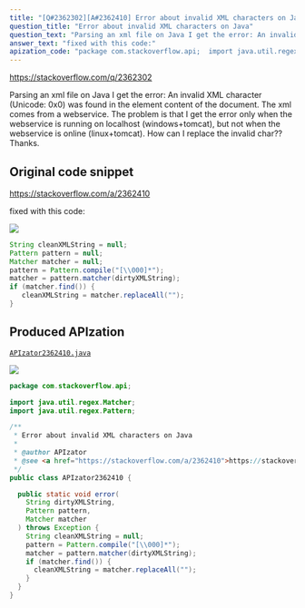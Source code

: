 ```yaml
---
title: "[Q#2362302][A#2362410] Error about invalid XML characters on Java"
question_title: "Error about invalid XML characters on Java"
question_text: "Parsing an xml file on Java I get the error: An invalid XML character (Unicode: 0x0) was found in the element content of the document. The xml comes from a webservice. The problem is that I get the error only when the webservice is running on localhost (windows+tomcat), but not when the webservice is online (linux+tomcat). How can I replace the invalid char?? Thanks."
answer_text: "fixed with this code:"
apization_code: "package com.stackoverflow.api;  import java.util.regex.Matcher; import java.util.regex.Pattern;  /**  * Error about invalid XML characters on Java  *  * @author APIzator  * @see <a href=\"https://stackoverflow.com/a/2362410\">https://stackoverflow.com/a/2362410</a>  */ public class APIzator2362410 {    public static void error(     String dirtyXMLString,     Pattern pattern,     Matcher matcher   ) throws Exception {     String cleanXMLString = null;     pattern = Pattern.compile(\"[\\\\000]*\");     matcher = pattern.matcher(dirtyXMLString);     if (matcher.find()) {       cleanXMLString = matcher.replaceAll(\"\");     }   } }"
---
```


https://stackoverflow.com/q/2362302

Parsing an xml file on Java I get the error:
An invalid XML character (Unicode: 0x0) was found in the element content of the document.
The xml comes from a webservice.
The problem is that I get the error only when the webservice is running on localhost (windows+tomcat), but not when the webservice is online (linux+tomcat).
How can I replace the invalid char??
Thanks.



## Original code snippet

https://stackoverflow.com/a/2362410

fixed with this code:

<div class="code-logo"><img src="/stackoverflow.png" /></div>

```java
String cleanXMLString = null;
Pattern pattern = null;
Matcher matcher = null;
pattern = Pattern.compile("[\\000]*");
matcher = pattern.matcher(dirtyXMLString);
if (matcher.find()) {
   cleanXMLString = matcher.replaceAll("");
}
```

## Produced APIzation

[`APIzator2362410.java`](https://github.com/blind-papers/apization-temp-data/raw/main/search/APIzator2362410.java)

<div class="code-logo"><img src="/apizator.png" /></div>

```java
package com.stackoverflow.api;

import java.util.regex.Matcher;
import java.util.regex.Pattern;

/**
 * Error about invalid XML characters on Java
 *
 * @author APIzator
 * @see <a href="https://stackoverflow.com/a/2362410">https://stackoverflow.com/a/2362410</a>
 */
public class APIzator2362410 {

  public static void error(
    String dirtyXMLString,
    Pattern pattern,
    Matcher matcher
  ) throws Exception {
    String cleanXMLString = null;
    pattern = Pattern.compile("[\\000]*");
    matcher = pattern.matcher(dirtyXMLString);
    if (matcher.find()) {
      cleanXMLString = matcher.replaceAll("");
    }
  }
}

```